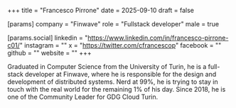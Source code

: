 +++
title = "Francesco Pirrone"
date = 2025-09-10
draft = false

[params]
company = "Finwave"
role = "Fullstack developer"
male = true

[params.social]
linkedin = "https://www.linkedin.com/in/francesco-pirrone-c01/"
instagram = ""
x = "https://twitter.com/cfrancescop"
facebook = ""
github = ""
website = ""
+++

Graduated in Computer Science from the University of Turin, he is a full-stack developer at Finwave, where he is responsible for the design and development of distributed systems.
Nerd at 99%, he is trying to stay in touch with the real world for the remaining 1% of his day.
Since 2018, he is one of the Community Leader for GDG Cloud Turin.
